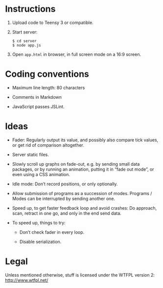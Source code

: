 Instructions
============

 1. Upload code to Teensy 3 or compatible.

 2. Start server:

        $ cd server
        $ node app.js

 3. Open `app.html` in browser, in full screen mode on a 16:9 screen.


Coding conventions
==================

  * Maximum line length: 80 characters

  * Comments in Markdown

  * JavaScript passes JSLint.


Ideas
=====

  * Fader: Regularly output its value, and possibly also compare tick values,
    or get rid of comparison altogether.

  * Server static files.

  * Slowly scroll up graphs on fade-out, e.g. by sending small data packages,
    or by running an animation, putting it in “fade out mode”, or even using a
    CSS animation.

  * Idle mode: Don’t record positions, or only optionally.

  * Allow submission of programs as a succession of modes. Programs / Modes can
    be interrupted by sending another one.

  * Speed up, to get faster feedback loop and avoid crashes: Do approach, scan,
    retract in one go, and only in the end send data.

  * To speed up, things to try:

      + Don’t check fader in every loop.

      + Disable serialization.


Legal
=====

Unless mentioned otherwise, stuff is licensed under the WTFPL version 2:
<http://www.wtfpl.net/>
